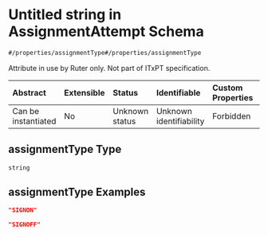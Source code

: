 # Untitled string in AssignmentAttempt Schema

```txt
#/properties/assignmentType#/properties/assignmentType
```

Attribute in use by Ruter only. Not part of ITxPT specification.

| Abstract            | Extensible | Status         | Identifiable            | Custom Properties | Additional Properties | Access Restrictions | Defined In                                                                                                 |
| :------------------ | :--------- | :------------- | :---------------------- | :---------------- | :-------------------- | :------------------ | :--------------------------------------------------------------------------------------------------------- |
| Can be instantiated | No         | Unknown status | Unknown identifiability | Forbidden         | Allowed               | none                | [assignment-attempt.json*](../../schema/driver-interaction/assignment-attempt.json "open original schema") |

## assignmentType Type

`string`

## assignmentType Examples

```json
"SIGNON"
```

```json
"SIGNOFF"
```
